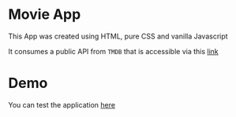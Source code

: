 # Movie App

This App was created using HTML, pure CSS and vanilla Javascript

It consumes a public API from `TMDB` that is accessible via this [link](https://developers.themoviedb.org/3/getting-started/introduction)

# Demo

You can test the application [here](http://www.kiprutoapi.com.s3-website.us-east-2.amazonaws.com/)